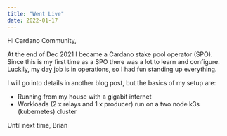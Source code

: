 ```yaml
---
title: "Went Live"
date: 2022-01-17
---
```


Hi Cardano Community,

At the end of Dec 2021 I became a Cardano stake pool operator (SPO). Since this is my first time as a SPO there was a lot to learn and configure. Luckily, my day job is in operations, so I had fun standing up everything.

I will go into details in another blog post, but the basics of my setup are:
* Running from my house with a gigabit internet
* Workloads (2 x relays and 1 x producer) run on a two node k3s (kubernetes) cluster

Until next time,
Brian
